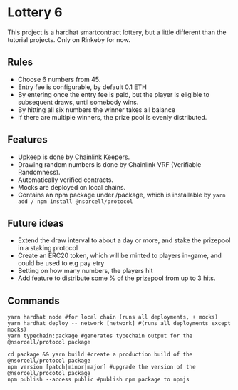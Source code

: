 # Lottery 6

This project is a hardhat smartcontract lottery, but a little different than the tutorial projects. Only on Rinkeby for now.

## Rules
- Choose 6 numbers from 45.
- Entry fee is configurable, by default 0.1 ETH
- By entering once the entry fee is paid, but the player is eligible to subsequent draws, until somebody wins.
- By hitting all six numbers the winner takes all balance
- If there are multiple winners, the prize pool is evenly distributed.

## Features 
- Upkeep is done by Chainlink Keepers.
- Drawing random numbers is done by Chainlink VRF (Verifiable Randomness).
- Automatically verified contracts.
- Mocks are deployed on local chains.
- Contains an npm package under /package, which is installable by `yarn add / npm install @nsorcell/protocol`

## Future ideas
- Extend the draw interval to about a day or more, and stake the prizepool in a staking protocol
- Create an ERC20 token, which will be minted to players in-game, and could be used to e.g pay etry
- Betting on how many numbers, the players hit
- Add feature to distribute some % of the prizepool from up to 3 hits.

## Commands

```shell
yarn hardhat node #for local chain (runs all deployments, + mocks)
yarn hardhat deploy -- network [network] #(runs all deployments except mocks)
yarn typechain:package #generates typechain output for the @nsorcell/protocol package

cd package && yarn build #create a production build of the @nsorcell/protocol package
npm version [patch|minor|major] #upgrade the version of the @nsorcell/procotol package
npm publish --access public #publish npm package to npmjs
```

